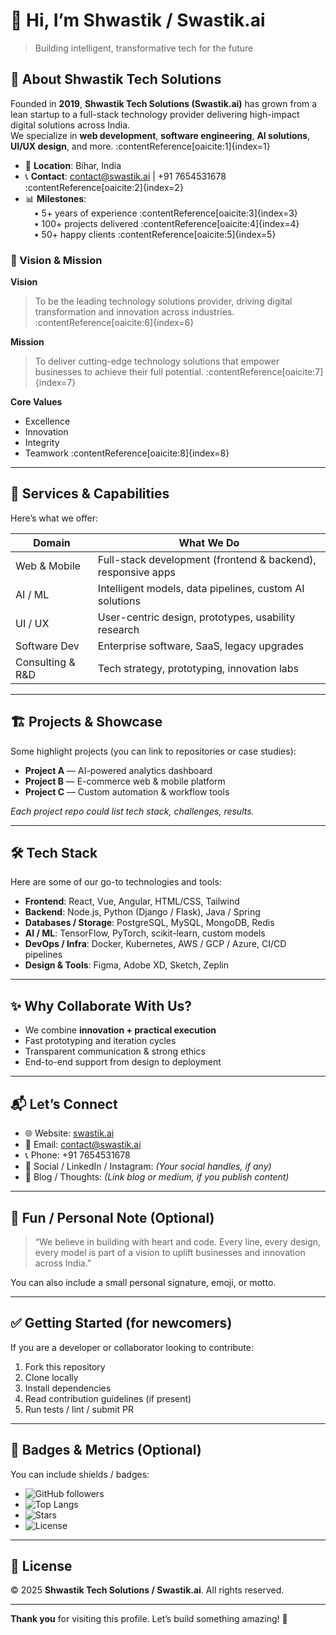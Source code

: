 # 👋 Hi, I’m **Shwastik / Swastik.ai**

> Building intelligent, transformative tech for the future

## 🏢 About Shwastik Tech Solutions

Founded in **2019**, **Shwastik Tech Solutions (Swastik.ai)** has grown from a lean startup to a full-stack technology provider delivering high-impact digital solutions across India.  
We specialize in **web development**, **software engineering**, **AI solutions**, **UI/UX design**, and more. :contentReference[oaicite:1]{index=1}  

- 📌 **Location**: Bihar, India  
- 📞 **Contact**: contact@swastik.ai | +91 7654531678 :contentReference[oaicite:2]{index=2}  
- 📊 **Milestones**:  
  • 5+ years of experience :contentReference[oaicite:3]{index=3}  
  • 100+ projects delivered :contentReference[oaicite:4]{index=4}  
  • 50+ happy clients :contentReference[oaicite:5]{index=5}  

### 🧭 Vision & Mission

**Vision**  
> To be the leading technology solutions provider, driving digital transformation and innovation across industries. :contentReference[oaicite:6]{index=6}  

**Mission**  
> To deliver cutting-edge technology solutions that empower businesses to achieve their full potential. :contentReference[oaicite:7]{index=7}  

**Core Values**  
- Excellence  
- Innovation  
- Integrity  
- Teamwork :contentReference[oaicite:8]{index=8}  

---

## 💼 Services & Capabilities

Here’s what we offer:

| Domain | What We Do |
|---|---|
| Web & Mobile | Full-stack development (frontend & backend), responsive apps |
| AI / ML | Intelligent models, data pipelines, custom AI solutions |
| UI / UX | User-centric design, prototypes, usability research |
| Software Dev | Enterprise software, SaaS, legacy upgrades |
| Consulting & R&D | Tech strategy, prototyping, innovation labs |

---

## 🏗️ Projects & Showcase

Some highlight projects (you can link to repositories or case studies):

- **Project A** — AI-powered analytics dashboard  
- **Project B** — E-commerce web & mobile platform  
- **Project C** — Custom automation & workflow tools  

*Each project repo could list tech stack, challenges, results.*  

---

## 🛠️ Tech Stack

Here are some of our go-to technologies and tools:

- **Frontend**: React, Vue, Angular, HTML/CSS, Tailwind  
- **Backend**: Node.js, Python (Django / Flask), Java / Spring  
- **Databases / Storage**: PostgreSQL, MySQL, MongoDB, Redis  
- **AI / ML**: TensorFlow, PyTorch, scikit-learn, custom models  
- **DevOps / Infra**: Docker, Kubernetes, AWS / GCP / Azure, CI/CD pipelines  
- **Design & Tools**: Figma, Adobe XD, Sketch, Zeplin  

---

## ✨ Why Collaborate With Us?

- We combine **innovation + practical execution**  
- Fast prototyping and iteration cycles  
- Transparent communication & strong ethics  
- End-to-end support from design to deployment  

---

## 📬 Let’s Connect

- 🌐 Website: [swastik.ai](https://swastik.ai)  
- 📧 Email: contact@swastik.ai  
- 📞 Phone: +91 7654531678  
- 📱 Social / LinkedIn / Instagram: *(Your social handles, if any)*  
- 📘 Blog / Thoughts: *(Link blog or medium, if you publish content)*  

---

## 📌 Fun / Personal Note (Optional)

> “We believe in building with heart and code. Every line, every design, every model is part of a vision to uplift businesses and innovation across India.”  

You can also include a small personal signature, emoji, or motto.

---

## ✅ Getting Started (for newcomers)

If you are a developer or collaborator looking to contribute:

1. Fork this repository  
2. Clone locally  
3. Install dependencies  
4. Read contribution guidelines (if present)  
5. Run tests / lint / submit PR  

---

## 🔖 Badges & Metrics (Optional)

You can include shields / badges:

- ![GitHub followers](https://img.shields.io/github/followers/YourUsername)  
- ![Top Langs](https://img.shields.io/github/languages/top/YourUsername/Repo)  
- ![Stars](https://img.shields.io/github/stars/YourUsername/Repo)  
- ![License](https://img.shields.io/github/license/YourUsername/Repo)  

---

## 📝 License

&copy; 2025 **Shwastik Tech Solutions / Swastik.ai**. All rights reserved.  

---

**Thank you** for visiting this profile. Let’s build something amazing! 🚀  
